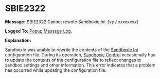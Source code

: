 # SBIE2322

**Message:** SBIE2322 Cannot rewrite Sandboxie.ini: _[yy / xxxxxxxx]_

**Logged To:** [Popup Message Log](PopupMessageLog.md).

**Explanation:**

Sandboxie was unable to rewrite the contents of the [Sandboxie Ini](SandboxieIni.md) configuration file. During its operation, [Sandboxie Control](SandboxieControl.md) occasionally has to update the contents of the configuration file to reflect changes to sandbox settings and other information. This error indicates that a problem has occurred while updating the configuration file.
